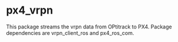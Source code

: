 # px4_vrpn
This package streams the vrpn data from OPtitrack to PX4. Package dependencies are vrpn_client_ros and px4_ros_com. 
